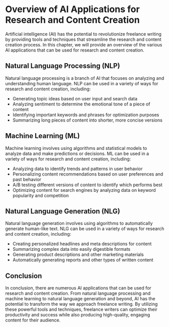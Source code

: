Overview of AI Applications for Research and Content Creation
==========================================================================================================================================

Artificial intelligence (AI) has the potential to revolutionize freelance writing by providing tools and techniques that streamline the research and content creation process. In this chapter, we will provide an overview of the various AI applications that can be used for research and content creation.

Natural Language Processing (NLP)
---------------------------------

Natural language processing is a branch of AI that focuses on analyzing and understanding human language. NLP can be used in a variety of ways for research and content creation, including:

* Generating topic ideas based on user input and search data
* Analyzing sentiment to determine the emotional tone of a piece of content
* Identifying important keywords and phrases for optimization purposes
* Summarizing long pieces of content into shorter, more concise versions

Machine Learning (ML)
---------------------

Machine learning involves using algorithms and statistical models to analyze data and make predictions or decisions. ML can be used in a variety of ways for research and content creation, including:

* Analyzing data to identify trends and patterns in user behavior
* Personalizing content recommendations based on user preferences and past behavior
* A/B testing different versions of content to identify which performs best
* Optimizing content for search engines by analyzing data on keyword popularity and competition

Natural Language Generation (NLG)
---------------------------------

Natural language generation involves using algorithms to automatically generate human-like text. NLG can be used in a variety of ways for research and content creation, including:

* Creating personalized headlines and meta descriptions for content
* Summarizing complex data into easily digestible formats
* Generating product descriptions and other marketing materials
* Automatically generating reports and other types of written content

Conclusion
----------

In conclusion, there are numerous AI applications that can be used for research and content creation. From natural language processing and machine learning to natural language generation and beyond, AI has the potential to transform the way we approach freelance writing. By utilizing these powerful tools and techniques, freelance writers can optimize their productivity and success while also producing high-quality, engaging content for their audience.
